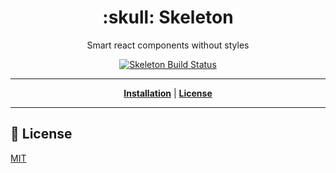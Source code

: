 <h1 align="center">:skull: Skeleton</h1>
<p align="center">Smart react components without styles</p>

<p align="center">
    <a href="https://travis-ci.org/suratu-io/skeleton">
        <img
            src="https://travis-ci.org/suratu-io/skeleton.svg"
            alt="Skeleton Build Status"
        >
    </a>
</p>

----

<p align="center">
    <strong><a href="#installation">Installation</a></strong>
    |
    <strong><a href="#license">License</a></strong>
</p>

---

<h2 id="license">🔖 License</h2>

[MIT](LICENSE)
